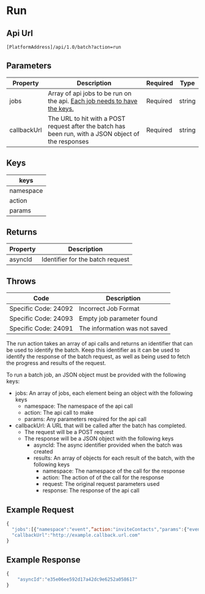 # Run

## Api Url

`[PlatformAddress]/api/1.0/batch?action=run`

## Parameters

| Property | Description | Required | Type |
| --- | --- | --- | --- |
| jobs | Array of api jobs to be run on the api. [Each job needs to have the keys.](run.md#keys) | Required | string |
| callbackUrl | The URL to hit with a POST request after the batch has been run, with a JSON object of the responses | Required | string |

## Keys

| **keys** |
| --- |
| namespace | 
| action | 
| params |

## Returns

| Property | Description |
| --- | --- |
| asyncId | Identifier for the batch request |

## Throws

| Code | Description |
| --- | --- |
| Specific Code: 24092 | Incorrect Job Format |
| Specific Code: 24093 | Empty job parameter found |
| Specific Code: 24091 | The information was not saved |

The run action takes an array of api calls and returns an identifier that can be used to identify the batch. Keep this identifier as it can be used to identify the response of the batch request, as well as being used to fetch the progress and results of the request.

To run a batch job, an JSON object must be provided with the following keys:

* jobs: An array of jobs, each element being an object with the following keys
  * namespace: The namespace of the api call
  * action: The api call to make
  * params: Any parameters required for the api call
* callbackUrl: A URL that will be called after the batch has completed.
  * The request will be a POST request
  * The response will be a JSON object with the following keys
    * asyncId: The async identifier provided when the batch was created
    * results: An array of objects for each result of the batch, with the following keys
      * namespace: The namespace of the call for the response
      * action: The action of of the call for the response
      * request: The original request parameters used
      * response: The response of the api call

## Example Request

```javascript
{ 
  "jobs":[{"namespace":"event",”action:"inviteContacts","params":{"event":1,"contacts":[1,2,3]}},     {"namespace":"event",”action:"inviteContacts","params":{"event":2,"contacts":[1,2,4]}},],
  "callbackUrl":"http://example.callback.url.com"
}
```

## Example Response

```javascript
{
    "asyncId":"e35e06ee592d17a42dc9e6252a058617"
}
```

